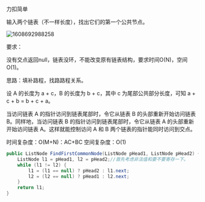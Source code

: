 力扣简单

输入两个链表（不一样长度），找出它们的第一个公共节点。

![1608692988258](F:/项目/Git-md/ZJW-Summary/assets/1608692988258.png)

要求：

没有交点返回null，链表没环，不能改变原有链表结构，要求时间O(N)，空间O(1)。



思路：填补路程，找路路程关系。

设 A 的长度为 a + c，B 的长度为 b + c，其中 c 为尾部公共部分长度，可知 a + c	 + b = b + c 	+ a。

当访问链表 A 的指针访问到链表尾部时，令它从链表 B 的头部重新开始访问链表 B。同样地，当访问链表 B 的指针访问到链表尾部时，令它从链表 A 的头部重新开始访问链表 A。这样就能控制访问 A 和 B 两个链表的指针能同时访问到交点。



时间复杂度：O(M+N)：AC+BC
空间复杂度：O(1)

````java
public ListNode FindFirstCommonNode(ListNode pHead1, ListNode pHead2) {
    ListNode l1 = pHead1, l2 = pHead2;//首先考虑非法值和要不要寄存一下。
    while (l1 != l2) {
        l1 = (l1 == null) ? pHead2 : l1.next;
        l2 = (l2 == null) ? pHead1 : l2.next;
    }
    return l1;
}
````

